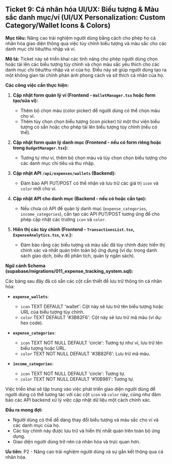 ## Ticket 9: Cá nhân hóa UI/UX: Biểu tượng & Màu sắc danh mục/ví (UI/UX Personalization: Custom Category/Wallet Icons & Colors)

**Mục tiêu:** Nâng cao trải nghiệm người dùng bằng cách cho phép họ cá nhân hóa giao diện thông qua việc tùy chỉnh biểu tượng và màu sắc cho các danh mục chi tiêu/thu nhập và ví.

**Mô tả:**
Ticket này sẽ triển khai các tính năng cho phép người dùng chọn hoặc tải lên các biểu tượng tùy chỉnh và chọn màu sắc yêu thích cho các danh mục chi tiêu/thu nhập và ví của họ. Điều này sẽ giúp người dùng tạo ra một không gian tài chính phản ánh phong cách và sở thích cá nhân của họ.

**Các công việc cần thực hiện:**

1.  **Cập nhật form quản lý ví (Frontend - `WalletManager.tsx` hoặc form tạo/sửa ví):**
    -   Thêm bộ chọn màu (color picker) để người dùng có thể chọn màu cho ví.
    -   Thêm tùy chọn chọn biểu tượng (icon picker) từ một thư viện biểu tượng có sẵn hoặc cho phép tải lên biểu tượng tùy chỉnh (nếu có thể).

2.  **Cập nhật form quản lý danh mục (Frontend - nếu có form riêng hoặc trong `BudgetManager.tsx`):**
    -   Tương tự như ví, thêm bộ chọn màu và tùy chọn chọn biểu tượng cho các danh mục chi tiêu và thu nhập.

3.  **Cập nhật API `/api/expenses/wallets` (Backend):**
    -   Đảm bảo API PUT/POST có thể nhận và lưu trữ các giá trị `icon` và `color` mới cho ví.

4.  **Cập nhật API cho danh mục (Backend - nếu có hoặc cần tạo):**
    -   Nếu chưa có API để quản lý danh mục (`expense_categories`, `income_categories`), cần tạo các API PUT/POST tương ứng để cho phép cập nhật các trường `icon` và `color`.

5.  **Hiển thị các tùy chỉnh (Frontend - `TransactionsList.tsx`, `ExpenseAnalytics.tsx`, v.v.):**
    -   Đảm bảo rằng các biểu tượng và màu sắc đã tùy chỉnh được hiển thị chính xác và nhất quán trên toàn bộ ứng dụng (ví dụ: trong danh sách giao dịch, biểu đồ phân tích, quản lý ngân sách).

**Ngữ cảnh Schema (supabase/migrations/011_expense_tracking_system.sql):**

Các bảng sau đây đã có sẵn các cột cần thiết để lưu trữ thông tin cá nhân hóa:

-   **`expense_wallets`**:
    -   `icon` TEXT DEFAULT 'wallet': Cột này sẽ lưu trữ tên biểu tượng hoặc URL của biểu tượng tùy chỉnh.
    -   `color` TEXT DEFAULT '#3B82F6': Cột này sẽ lưu trữ mã màu (ví dụ: hex code).

-   **`expense_categories`**:
    -   `icon` TEXT NOT NULL DEFAULT 'circle': Tương tự như ví, lưu trữ tên biểu tượng hoặc URL.
    -   `color` TEXT NOT NULL DEFAULT '#3B82F6': Lưu trữ mã màu.

-   **`income_categories`**:
    -   `icon` TEXT NOT NULL DEFAULT 'circle': Tương tự.
    -   `color` TEXT NOT NULL DEFAULT '#10B981': Tương tự.

Việc triển khai sẽ tập trung vào việc phát triển giao diện người dùng để người dùng có thể tương tác với các cột `icon` và `color` này, cũng như đảm bảo các API backend xử lý việc cập nhật dữ liệu một cách chính xác.

**Đầu ra mong đợi:**
-   Người dùng có thể dễ dàng thay đổi biểu tượng và màu sắc cho ví và các danh mục của họ.
-   Các tùy chỉnh này được lưu trữ và hiển thị nhất quán trên toàn bộ ứng dụng.
-   Giao diện người dùng trở nên cá nhân hóa và trực quan hơn.

**Ưu tiên:** P2 - Nâng cao trải nghiệm người dùng và sự gắn kết thông qua cá nhân hóa.
